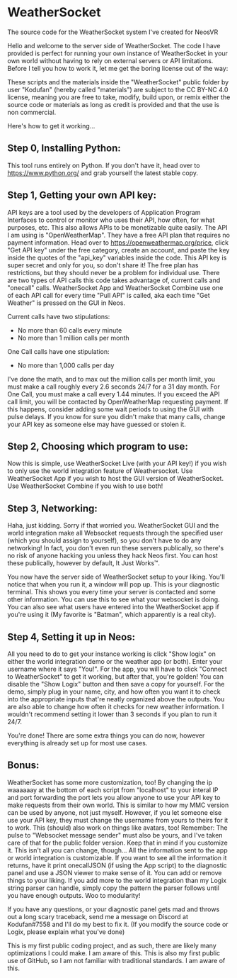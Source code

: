 # WeatherSocket
The source code for the WeatherSocket system I've created for NeosVR

Hello and welcome to the server side of WeatherSocket. The code I have provided is perfect for running your own instance of WeatherSocket in your own world without having to rely on external servers or API limitations. Before I tell you how to work it, let me get the boring license out of the way:

These scripts and the materials inside the "WeatherSocket" public folder by user "Kodufan" (hereby called "materials") are subject to the CC BY-NC 4.0 license, meaning you are free to take, modify, build upon, or remix either the source code or materials as long as credit is provided and that the use is non commercial. 

Here's how to get it working...

## Step 0, Installing Python:

This tool runs entirely on Python. If you don't have it, head over to https://www.python.org/ and grab yourself the latest stable copy.

## Step 1, Getting your own API key:

API keys are a tool used by the developers of Application Program Interfaces to control or monitor who uses their API, how often, for what purposes, etc. This also allows APIs to be monetizable quite easily. The API I am using is "OpenWeatherMap". They have a free API plan that requires no payment information. Head over to https://openweathermap.org/price, click "Get API key" under the free category, create an account, and paste the key inside the quotes of the "api_key" variables inside the code. This API key is super secret and only for you, so don't share it! The free plan has restrictions, but they should never be a problem for individual use. There are two types of API calls this code takes advantage of, current calls and "onecall" calls. WeatherSocket App and WeatherSocket Combine use one of each API call for every time "Pull API" is called, aka each time "Get Weather" is pressed on the GUI in Neos. 

Current calls have two stipulations: 
- No more than 60 calls every minute
- No more than 1 million calls per month

One Call calls have one stipulation:
- No more than 1,000 calls per day

I've done the math, and to max out the million calls per month limit, you must make a call roughly every 2.6 seconds 24/7 for a 31 day month. For One Call, you must make a call every 1.44 minutes. If you exceed the API call limit, you will be contacted by OpenWeatherMap requesting payment. If this happens, consider adding some wait periods to using the GUI with pulse delays. If you know for sure you didn't make that many calls, change your API key as someone else may have guessed or stolen it. 

## Step 2, Choosing which program to use:

Now this is simple, use WeatherSocket Live (with your API key!) if you wish to only use the world integration feature of Weathersocket. Use WeatherSocket App if you wish to host the GUI version of WeatherSocket. Use WeatherSocket Combine if you wish to use both!

## Step 3, Networking:

Haha, just kidding. Sorry if that worried you. WeatherSocket GUI and the world integration make all Websocket requests through the specified user (which you should assign to yourself), so you don't have to do any networking! In fact, you don't even run these servers publically, so there's no risk of anyone hacking you unless they hack Neos first. You can host these publically, however by default, It Just Works™.

You now have the server side of WeatherSocket setup to your liking. You'll notice that when you run it, a window will pop up. This is your diagnostic terminal. This shows you every time your server is contacted and some other information. You can use this to see what your websocket is doing. You can also see what users have entered into the WeatherSocket app if you're using it (My favorite is "Batman", which apparently is a real city).

## Step 4, Setting it up in Neos:

All you need to do to get your instance working is click "Show logix" on either the world integration demo or the weather app (or both). Enter your username where it says "You!". For the app, you will have to click "Connect to WeatherSocket" to get it working, but after that, you're golden! You can disable the "Show Logix" button and then save a copy for yourself. For the demo, simply plug in your name, city, and how often you want it to check into the appropriate inputs that're neatly organized above the outputs. You are also able to change how often it checks for new weather information. I wouldn't recommend setting it lower than 3 seconds if you plan to run it 24/7.

You're done! There are some extra things you can do now, however everything is already set up for most use cases.

## Bonus:
WeatherSocket has some more customization, too! By changing the ip waaaaaay at the bottom of each script from "localhost" to your interal IP and port forwarding the port lets you allow anyone to use your API key to make requests from their own world. This is similar to how my MMC version can be used by anyone, not just myself. However, if you let someone else use your API key, they must change the username from yours to theirs for it to work. This (should) also work on things like avatars, too! Remember: The pulse to "Websocket message sender" must also be yours, and I've taken care of that for the public folder version. Keep that in mind if you customize it. This isn't all you can change, though... All the information sent to the app or world integration is customizable. If you want to see all the information it returns, have it print onecallJSON (if using the App script) to the diagnostic panel and use a JSON viewer to make sense of it. You can add or remove things to your liking. If you add more to the world integration than my Logix string parser can handle, simply copy the pattern the parser follows until you have enough outputs. Woo to modularity!

If you have any questions, or your diagnostic panel gets mad and throws out a long scary traceback, send me a message on Discord at Kodufan#7558 and I'll do my best to fix it. (If you modify the source code or Logix, please explain what you've done)


This is my first public coding project, and as such, there are likely many optimizations I could make. I am aware of this. 
This is also my first public use of GitHub, so I am not familiar with traditional standards. I am aware of this.
